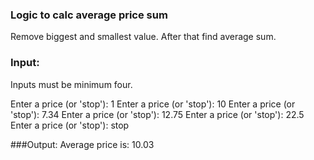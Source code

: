 ### Logic to calc average price sum
Remove biggest and smallest value. After that find average sum.
### Input:
Inputs must be minimum four.

Enter a price (or 'stop'): 1
Enter a price (or 'stop'): 10
Enter a price (or 'stop'): 7.34
Enter a price (or 'stop'): 12.75
Enter a price (or 'stop'): 22.5
Enter a price (or 'stop'): stop

###Output:
Average price is: 10.03